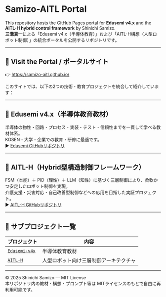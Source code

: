 # Samizo-AITL Portal

This repository hosts the GitHub Pages portal for **Edusemi v4.x** and the **AITL-H hybrid control framework** by Shinichi Samizo.  
**三溝真一**による「Edusemi v4.x（半導体教育）」および「AITL-H構想（人型ロボット制御）」の統合ポータルを公開するリポジトリです。

---

## 🔗 Visit the Portal / ポータルサイト

👉 https://samizo-aitl.github.io/

このサイトでは、以下の2つの技術・教育プロジェクトを統合して紹介しています：

---

## 📘 Edusemi v4.x（半導体教育教材）

半導体の物性・回路・プロセス・実装・テスト・信頼性までを一貫して学べる教材体系。  
KOSEN・大学・企業での教育・研修に最適です。  
▶︎ [Edusemi GitHubリポジトリ](https://github.com/Samizo-AITL/Edusemi-v4x)

---

## 🤖 AITL-H（Hybrid型構造制御フレームワーク）

FSM（本能）＋ PID（理性）＋ LLM（知性）に基づく三層制御により、柔軟かつ安定したロボット制御を実現。  
介護支援・災害対応・自己改善型制御などへの応用を目指した実証プロジェクト。  
▶︎ [AITL-H GitHubリポジトリ](https://github.com/Samizo-AITL/AITL-H)

---

## 📁 サブプロジェクト一覧

| プロジェクト | 内容 |
|-------------|------|
| [`Edusemi-v4x`](https://github.com/Samizo-AITL/Edusemi-v4x) | 半導体教育教材 |
| [`AITL-H`](https://github.com/Samizo-AITL/AITL-H) | 人型ロボット向け三層制御アーキテクチャ |

---

© 2025 Shinichi Samizo — MIT License  
本リポジトリ内の教材・構想・プロンプト等は MITライセンスのもとで自由に再利用可能です。

